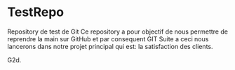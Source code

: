 # TestRepo
Repository de test de Git
Ce repository a pour objectif de nous permettre de reprendre la 
main sur GitHub et par consequent GIT
Suite a ceci nous lancerons dans notre projet principal qui est:
la satisfaction des clients.

G2d.
